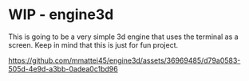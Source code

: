 # WIP - engine3d

This is going to be a very simple 3d engine that uses the terminal as a screen. Keep in mind that this is just for fun project.



https://github.com/mmattei45/engine3d/assets/36969485/d79a0583-505d-4e9d-a3bb-0adea0c1bd96

